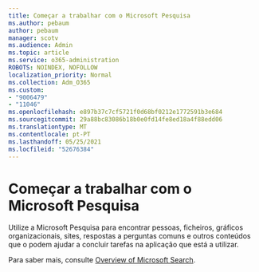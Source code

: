 ```yaml
---
title: Começar a trabalhar com o Microsoft Pesquisa
ms.author: pebaum
author: pebaum
manager: scotv
ms.audience: Admin
ms.topic: article
ms.service: o365-administration
ROBOTS: NOINDEX, NOFOLLOW
localization_priority: Normal
ms.collection: Adm_O365
ms.custom:
- "9006479"
- "11046"
ms.openlocfilehash: e897b37c7cf5721f0d68bf0212e1772591b3e684
ms.sourcegitcommit: 29a88bc83086b18b0e0fd14fe8ed18a4f88edd06
ms.translationtype: MT
ms.contentlocale: pt-PT
ms.lasthandoff: 05/25/2021
ms.locfileid: "52676384"
---
```

# <a name="get-started-with-microsoft-search"></a>Começar a trabalhar com o Microsoft Pesquisa

Utilize a Microsoft Pesquisa para encontrar pessoas, ficheiros, gráficos organizacionais, sites, respostas a perguntas comuns e outros conteúdos que o podem ajudar a concluir tarefas na aplicação que está a utilizar.

Para saber mais, consulte [Overview of Microsoft Search](https://go.microsoft.com/fwlink/?linkid=2157644).
